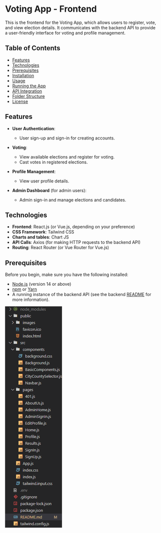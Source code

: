 # Voting App - Frontend

This is the frontend for the Voting App, which allows users to register, vote, and view election details. It communicates with the backend API to provide a user-friendly interface for voting and profile management.

## Table of Contents

- [Features](#features)
- [Technologies](#technologies)
- [Prerequisites](#prerequisites)
- [Installation](#installation)
- [Usage](#usage)
- [Running the App](#running-the-app)
- [API Integration](#api-integration)
- [Folder Structure](#folder-structure)
- [License](#license)

## Features

- **User Authentication**: 
  - User sign-up and sign-in for creating accounts.
  
- **Voting**: 
  - View available elections and register for voting.
  - Cast votes in registered elections.
  
- **Profile Management**: 
  - View user profile details.
  
- **Admin Dashboard** (for admin users):
  - Admin sign-in and manage elections and candidates.

## Technologies

- **Frontend**: React.js (or Vue.js, depending on your preference)
- **CSS Framework**: Tailwind CSS
- **Charts and tables**: Chart JS
- **API Calls**: Axios (for making HTTP requests to the backend API)
- **Routing**: React Router (or Vue Router for Vue.js)

## Prerequisites

Before you begin, make sure you have the following installed:

- [Node.js](https://nodejs.org/) (version 14 or above)
- [npm](https://www.npmjs.com/) or [Yarn](https://yarnpkg.com/)
- A running instance of the backend API (see the backend [README](./backend/README.md) for more information).

![1735877494758](image/README/1735877494758.png)


